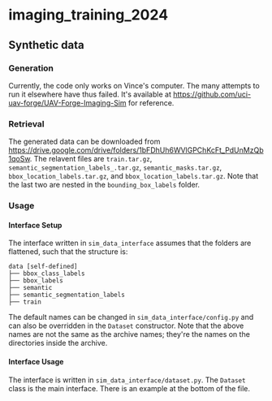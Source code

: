 # imaging_training_2024

## Synthetic data

### Generation
Currently, the code only works on Vince's computer. The many attempts to run it elsewhere have thus failed. 
It's available at https://github.com/uci-uav-forge/UAV-Forge-Imaging-Sim for reference.

### Retrieval
The generated data can be downloaded from https://drive.google.com/drive/folders/1bFDhUh6WVlGPChKcFt_PdUnMzQb1qoSw.
The relavent files are `train.tar.gz`, `semantic_segmentation_labels_.tar.gz`, `semantic_masks.tar.gz`, `bbox_location_labels.tar.gz`, and `bbox_location_labels.tar.gz`. Note that the last two are nested in the `bounding_box_labels` folder. 

### Usage

#### Interface Setup
The interface written in `sim_data_interface` assumes that the folders are flattened, such that the structure is:

```
data [self-defined]
├── bbox_class_labels
├── bbox_labels
├── semantic
├── semantic_segmentation_labels
├── train
```

The default names can be changed in `sim_data_interface/config.py` and can also be overridden in the `Dataset` constructor. Note that the above names are not the same as the archive names; they're the names on the directories inside the archive.

#### Interface Usage
The interface is written in `sim_data_interface/dataset.py`. The `Dataset` class is the main interface. There is an example at the bottom of the file.